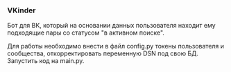 ### VKinder

Бот для ВК, который на основании данных пользователя находит ему подходящие пары со статусом "в активном поиске".

Для работы необходимо внести в файл config.py токены пользователя и сообщества, откорректировать переменную DSN под свою БД. Запустить код на main.py.
